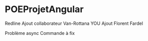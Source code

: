 # POEProjetAngular
Redline
Ajout collaborateur Van-Rottana YOU
Ajout Florent Fardel

Problème async Commande à fix
